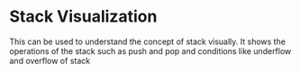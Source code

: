 # Stack Visualization

This can be used to understand the concept of stack visually.
It shows the operations of the stack such as push and pop and conditions like underflow and overflow of stack
